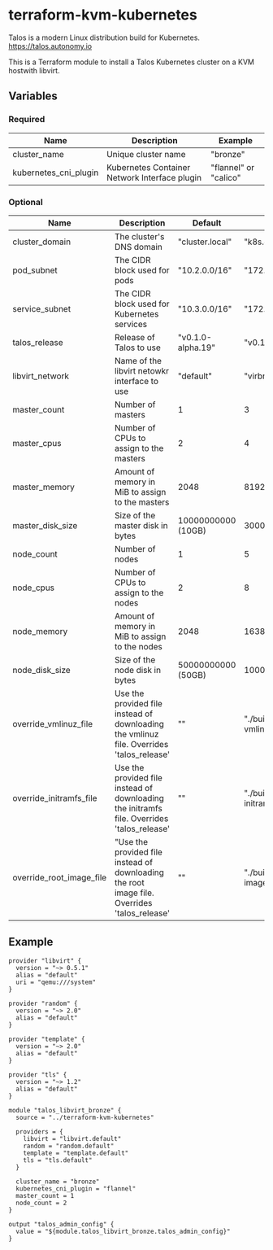 # terraform-kvm-kubernetes

Talos is a modern Linux distribution build for Kubernetes. https://talos.autonomy.io

This is a Terraform module to install a Talos Kubernetes cluster on a KVM hostwith libvirt.

## Variables

### Required

| Name | Description | Example |
| --- | --- | --- |
| cluster_name | Unique cluster name | "bronze" |
| kubernetes_cni_plugin | Kubernetes Container Network Interface plugin | "flannel" or "calico" |

### Optional

| Name | Description | Default | Example |
| --- | --- | --- | --- |
| cluster_domain | The cluster's DNS domain | "cluster.local" | "k8s.example.com" |
| pod_subnet | The CIDR block used for pods | "10.2.0.0/16" | "172.16.1.0/24" |
| service_subnet | The CIDR block used for Kubernetes services | "10.3.0.0/16" | "172.16.2.0/24" |
| talos_release | Release of Talos to use | "v0.1.0-alpha.19" | "v0.1.0-alpha.15" |
| libvirt_network | Name of the libvirt netowkr interface to use | "default" | "virbr0" |
| master_count | Number of masters | 1 | 3 |
| master_cpus | Number of CPUs to assign to the masters | 2 | 4 |
| master_memory | Amount of memory in MiB to assign to the masters | 2048 | 8192 |
| master_disk_size | Size of the master disk in bytes | 10000000000 (10GB) | 30000000000 |
| node_count | Number of nodes | 1 | 5 |
| node_cpus | Number of CPUs to assign to the nodes | 2 | 8 |
| node_memory | Amount of memory in MiB to assign to the nodes | 2048 | 16384 |
| node_disk_size | Size of the node disk in bytes | 50000000000 (50GB) | 100000000000 |
| override_vmlinuz_file |Use the provided file instead of downloading the vmlinuz file. Overrides 'talos_release' | "" | "./build/custom-vmlinuz" |
| override_initramfs_file | Use the provided file instead of downloading the initramfs file. Overrides 'talos_release' | "" |  "./build/custom-initramfs.xz" |
| override_root_image_file | "Use the provided file instead of downloading the root image file. Overrides 'talos_release' | "" | "./build/custom-image.raw" |

## Example

```
provider "libvirt" {
  version = "~> 0.5.1"
  alias = "default"
  uri = "qemu:///system"
}

provider "random" {
  version = "~> 2.0"
  alias = "default"
}

provider "template" {
  version = "~> 2.0"
  alias = "default"
}

provider "tls" {
  version = "~> 1.2"
  alias = "default"
}

module "talos_libvirt_bronze" {
  source = "../terraform-kvm-kubernetes"

  providers = {
    libvirt = "libvirt.default"
    random = "random.default"
    template = "template.default"
    tls = "tls.default"
  }

  cluster_name = "bronze"
  kubernetes_cni_plugin = "flannel"
  master_count = 1
  node_count = 2
}

output "talos_admin_config" {
  value = "${module.talos_libvirt_bronze.talos_admin_config}"
}
```
